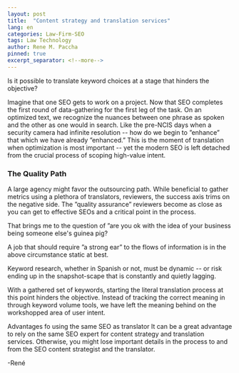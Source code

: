 ```yaml
---
layout: post
title:  "Content strategy and translation services"
lang: en
categories: Law-Firm-SEO
tags: Law Technology
author: Rene M. Paccha
pinned: true
excerpt_separator: <!--more-->
---
```


Is it possible to translate keyword choices at a stage that hinders the objective?

Imagine that one SEO gets to work on a project. Now that SEO completes the first round of data-gathering for the first leg of the task. On an optimized text, we recognize the nuances between one phrase as spoken and the other as one would in search.  Like the pre-NCIS days when a security camera had infinite resolution -- how do we begin to ”enhance” that which we have already ”enhanced.”  This is the moment of translation when optimization is most important -- yet the modern SEO is left detached from the crucial process of scoping high-value intent.

###  The Quality Path
A large agency might favor the outsourcing path.  While beneficial to gather metrics using a plethora of translators, reviewers,  the success axis trims on the negative side.  The ”quality assurance” reviewers become as close as you can get to effective SEOs and a critical point in the process.

That brings me to the question of ”are you ok with the idea of your business being someone else's guinea pig?

A job that should require ”a strong ear” to the flows of information is in the above circumstance static at best.  

Keyword research, whether in Spanish or not, must be dynamic -- or risk ending up in the snapshot-scape that is constantly and  quietly lagging.

With a gathered set of keywords, starting the literal translation process at this point hinders the objective.    Instead of tracking the correct meaning in through keyword volume tools,  we have left the meaning behind on the workshopped area of user intent.

Advantages fo using the same SEO as translator
It can be a great advantage to rely on the same SEO expert for content strategy and translation services. Otherwise, you might lose important details in the process to and from the SEO content strategist and the translator.

-René
